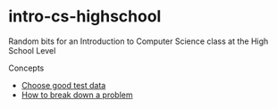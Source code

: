 # intro-cs-highschool
Random bits for an Introduction to Computer Science class at the High School Level

Concepts
* [Choose good test data](choose-good-test-data.md)
* [How to break down a problem](how-to-break-down-a-problem.md)
